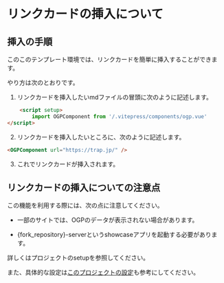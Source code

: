 <script setup>
        import OGPComponent from '/.vitepress/components/ogp.vue'
</script>

# リンクカードの挿入について

## 挿入の手順

このこのテンプレート環境では、リンクカードを簡単に挿入することができます。

やり方は次のとおりです。

1. リンクカードを挿入したいmdファイルの冒頭に次のように記述します。

```html
    <script setup>
        import OGPComponent from '/.vitepress/components/ogp.vue'
</script>
```

2. リンクカードを挿入したいところに、次のように記述します。

```html
<OGPComponent url="https://trap.jp/" />
```

3. これでリンクカードが挿入されます。
<OGPComponent url="https://trap.jp/" />

## リンクカードの挿入についての注意点

この機能を利用する際には、次の点に注意してください。
- 一部のサイトでは、OGPのデータが表示されない場合があります。
<OGPComponent url="https://twitter.com/" />

- {fork_repository}-serverというshowcaseアプリを起動する必要があります。

詳しくはプロジェクトのsetupを参照してください。

また、具体的な設定は[このプロジェクトの設定](https://ns.trap.jp/repos/e20c2f996b5d70917b8cfd)も参考にしてください。